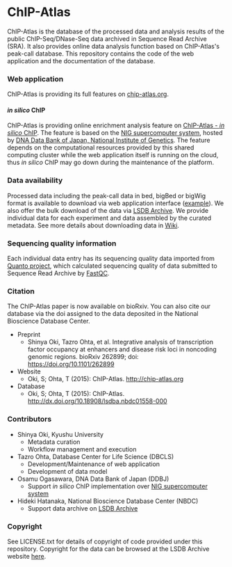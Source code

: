 # ChIP-Atlas

ChIP-Atlas is the database of the processed data and analysis results of the public ChIP-Seq/DNase-Seq data archived in Sequence Read Archive (SRA). It also provides online data analysis function based on ChIP-Atlas's peak-call database. This repository contains the code of the web application and the documentation of the database.

### Web application

ChIP-Atlas is providing its full features on [chip-atlas.org](http://chip-atlas.org).

#### *in silico* ChIP

ChIP-Atlas is providing online enrichment analysis feature on [ChIP-Atlas - *in silico* ChIP](http://chip-atlas.org/in_silico_chip). The feature is based on the [NIG supercomputer system](http://sc.ddbj.nig.ac.jp), hosted by [DNA Data Bank of Japan, National Institute of Genetics](http://ddbj.nig.ac.jp). The feature depends on the computational resources provided by this shared computing cluster while the web application itself is running on the cloud, thus *in silico* ChIP may go down during the maintenance of the platform.

### Data availability

Processed data including the peak-call data in bed, bigBed or bigWig format is available to download via web application interface ([example](http://chip-atlas.org/view?id=SRX018625)). We also offer the bulk download of the data via [LSDB Archive](http://dx.doi.org/10.18908/lsdba.nbdc01558-000). We provide individual data for each experiment and data assembled by the curated metadata. See more details about downloading data in [Wiki](https://github.com/inutano/chip-atlas/wiki#downloads_doc).

### Sequencing quality information

Each individual data entry has its sequencing quality data imported from [Quanto project](https://github.com/inutano/sra-quanto), which calculated sequencing quality of data submitted to Sequence Read Archive by [FastQC](http://www.bioinformatics.babraham.ac.uk/projects/fastqc/).

### Citation

The ChIP-Atlas paper is now available on bioRxiv. You can also cite our database via the doi assigned to the data deposited in the National Bioscience Database Center.

- Preprint
  - Shinya Oki, Tazro Ohta, et al. Integrative analysis of transcription factor occupancy at enhancers and disease risk loci in noncoding genomic regions. bioRxiv 262899; doi: https://doi.org/10.1101/262899
- Website
  - Oki, S; Ohta, T (2015): ChIP-Atlas. http://chip-atlas.org
- Database
  - Oki, S; Ohta, T (2015): ChIP-Atlas. http://dx.doi.org/10.18908/lsdba.nbdc01558-000

### Contributors

- Shinya Oki, Kyushu University
  - Metadata curation
  - Workflow management and execution
- Tazro Ohta, Database Center for Life Science (DBCLS)
  - Development/Maintenance of web application
  - Development of data model
- Osamu Ogasawara, DNA Data Bank of Japan (DDBJ)
  - Support *in silico* ChIP implementation over [NIG supercomputer system](http://sc.ddbj.nig.ac.jp)
- Hideki Hatanaka, National Bioscience Database Center (NBDC)
  - Support data archive on [LSDB Archive](http://dbarchive.biosciencedbc.jp)

### Copyright

See LICENSE.txt for details of copyright of code provided under this repository. Copyright for the data can be browsed at the LSDB Archive website  [here](https://dbarchive.biosciencedbc.jp/en/chip-atlas/lic.html).
